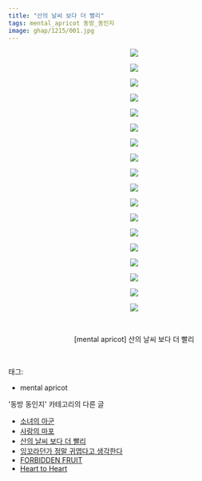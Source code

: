 ```yaml
---
title: "산의 날씨 보다 더 빨리"
tags: mental_apricot 동방_동인지
image: ghap/1215/001.jpg
---
```

<div class="article">
<p style="text-align: center; clear: none; float: none;"><img src="{{ site.nasurl }}/ghap/1215/001.jpg"/></p>
<p style="text-align: center; clear: none; float: none;"><img src="{{ site.nasurl }}/ghap/1215/002.jpg"/></p>
<p style="text-align: center; clear: none; float: none;"><img src="{{ site.nasurl }}/ghap/1215/003.jpg"/></p>
<p style="text-align: center; clear: none; float: none;"><img src="{{ site.nasurl }}/ghap/1215/004.jpg"/></p>
<p style="text-align: center; clear: none; float: none;"><img src="{{ site.nasurl }}/ghap/1215/005.jpg"/></p>
<p style="text-align: center; clear: none; float: none;"><img src="{{ site.nasurl }}/ghap/1215/006.jpg"/></p>
<p style="text-align: center; clear: none; float: none;"><img src="{{ site.nasurl }}/ghap/1215/007.jpg"/></p>
<p style="text-align: center; clear: none; float: none;"><img src="{{ site.nasurl }}/ghap/1215/008.jpg"/></p>
<p style="text-align: center; clear: none; float: none;"><img src="{{ site.nasurl }}/ghap/1215/009.jpg"/></p>
<p style="text-align: center; clear: none; float: none;"><img src="{{ site.nasurl }}/ghap/1215/010.jpg"/></p>
<p style="text-align: center; clear: none; float: none;"><img src="{{ site.nasurl }}/ghap/1215/011.jpg"/></p>
<p style="text-align: center; clear: none; float: none;"><img src="{{ site.nasurl }}/ghap/1215/012.jpg"/></p>
<p style="text-align: center; clear: none; float: none;"><img src="{{ site.nasurl }}/ghap/1215/013.jpg"/></p>
<p style="text-align: center; clear: none; float: none;"><img src="{{ site.nasurl }}/ghap/1215/014.jpg"/></p>
<p style="text-align: center; clear: none; float: none;"><img src="{{ site.nasurl }}/ghap/1215/015.jpg"/></p>
<p style="text-align: center; clear: none; float: none;"><img src="{{ site.nasurl }}/ghap/1215/016.jpg"/></p>
<p style="text-align: center; clear: none; float: none;"><img src="{{ site.nasurl }}/ghap/1215/017.jpg"/></p>
<p style="text-align: center; clear: none; float: none;"><img src="{{ site.nasurl }}/ghap/1215/018.jpg"/></p>
<p style="text-align: center; clear: none; float: none;"><br/></p>
<p style="text-align: center; clear: none; float: none;">[mental apricot] 산의 날씨 보다 더 빨리</p>
<p><br/></p>
</div><div class="tagTrail">
<p>태그: </p>
<ul>
<li>mental apricot</li>
</ul>
</div><div class="another">
<p>'동방 동인지' 카테고리의 다른 글</p>
<ul>
<li><a href="/2016-07-29-ghap_1217">소녀의 아군</a></li>
<li><a href="/2016-07-29-ghap_1216">사랑의 마포</a></li>
<li><a href="/2016-07-29-ghap_1215">산의 날씨 보다 더 빨리</a></li>
<li><a href="/2016-07-29-ghap_1214">잉꼬라던가 정말 귀엽다고 생각한다</a></li>
<li><a href="/2016-07-29-ghap_1213">FORBIDDEN FRUIT</a></li>
<li><a href="/2016-07-29-ghap_1212">Heart to Heart</a></li>
</ul>
</div><div class="cb_module cb_fluid">
<div class="cb_wrt cb_profile">
</div><!-- commentList close -->
</div>
<br/>
<p id="refer"></p>
<br/>
